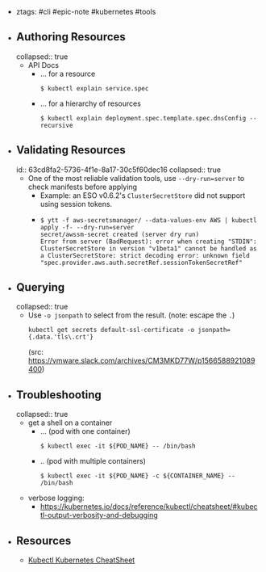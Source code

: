- ztags: #cli #epic-note #kubernetes #tools
- ## Authoring Resources
  collapsed:: true
	- API Docs
		- ... for a resource
		    ```console
		    $ kubectl explain service.spec
		    ```
		- ... for a hierarchy of resources
		    ```console
		    $ kubectl explain deployment.spec.template.spec.dnsConfig --recursive
		    ```
- ## Validating Resources
  id:: 63cd8fa2-5736-4f1e-8a17-30c5f60dec16
  collapsed:: true
	- One of the most reliable validation tools, use `--dry-run=server` to check manifests before applying
		- Example: an ESO v0.6.2's `ClusterSecretStore` did not support using session tokens.
		- ```
		  $ ytt -f aws-secretsmanager/ --data-values-env AWS | kubectl apply -f- --dry-run=server
		  secret/awssm-secret created (server dry run)
		  Error from server (BadRequest): error when creating "STDIN": ClusterSecretStore in version "v1beta1" cannot be handled as a ClusterSecretStore: strict decoding error: unknown field "spec.provider.aws.auth.secretRef.sessionTokenSecretRef" 
		  ```
- ## Querying
  collapsed:: true
	- Use `-o jsonpath` to select from the result. (note: escape the `.`)
	  ```console
	  kubectl get secrets default-ssl-certificate -o jsonpath={.data.'tls\.crt'}
	  ```
	  (src: https://vmware.slack.com/archives/CM3MKD77W/p1566588921089400)
- ## Troubleshooting
  collapsed:: true
	- get a shell on a container
		- ... (pod with one container)
		    ```console
		    $ kubectl exec -it ${POD_NAME} -- /bin/bash
		    ```
		- .. (pod with multiple containers)
		    ```console
		    $ kubectl exec -it ${POD_NAME} -c ${CONTAINER_NAME} -- /bin/bash
		    ```
	- verbose logging:
		- https://kubernetes.io/docs/reference/kubectl/cheatsheet/#kubectl-output-verbosity-and-debugging
- ## Resources
	- [Kubectl Kubernetes CheatSheet](https://github.com/dennyzhang/cheatsheet-kubernetes-A4)
